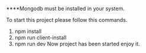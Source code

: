 
****Mongodb must be installed in your system.

To start this project please follow this commands.

1. npm install
2. npm run client-install
3. npm run dev
Now project has been started enjoy it. 
